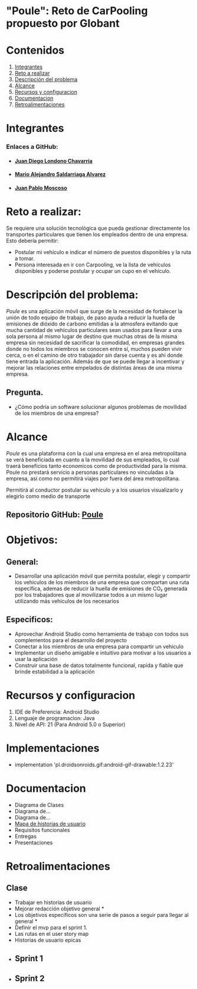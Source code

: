 # "Poule": Reto de CarPooling propuesto por Globant

# Contenidos
1. [Integrantes](#Integrantes)
2. [Reto a realizar](#Reto-a-realizar)
3. [Descripción del problema](#Descripción-del-problema)
4. [Alcance](#Alcance)
5. [Recursos y configuracion](#Recursos-y-configuracion)
6. [Documentacion](#Documentacion)
7. [Retroalimentaciones](#Retroalimentaciones)

# Integrantes
### Enlaces a GitHub:
- #### [Juan Diego Londono Chavarria](https://github.com/JuanDLCH)
- #### [Mario Alejandro Saldarriaga Alvarez](https://github.com/Alejandro-96)
- #### [Juan Pablo Moscoso](https://github.com/JPmoscosom)


# Reto a realizar:
Se requiere una solución tecnológica que pueda gestionar directamente los transportes particulares que tienen los empleados dentro de una empresa. Esto debería permitir:
- Postular mi vehículo e indicar el número de puestos disponibles y la ruta a tomar.
- Persona interesada en ir con Carpooling, ve la lista de vehículos disponibles y poderse postular y ocupar un cupo en el vehículo.

# Descripción del problema:
*Poule* es una aplicación móvil que surge de la necesidad de fortalecer la unión de todo equipo de trabajo, de paso ayuda a  reducir la huella de emisiones de dióxido de carbono emitidas a la atmosfera evitando que mucha  cantidad de vehículos particulares sean usados para llevar a una sola persona al mismo lugar de destino que muchas otras de la misma empresa sin necesidad de sacrificar la comodidad, en empresas grandes donde no todos los miembros se conocen entre sí, muchos pueden vivir cerca, o en el camino de otro trabajador sin darse cuenta y es ahí donde tiene entrada la aplicación. Además de que se puede llegar a incentivar y mejorar las relaciones entre empelados de distintas áreas de una misma empresa.

## Pregunta.
  - ¿Cómo podría un software solucionar algunos problemas de movilidad de los miembros de una empresa?
  
# Alcance   
*Poule* es una plataforma con la cual una empresa en el area metropolitana se verá beneficiada en cuanto a la movilidad de sus empleados, lo cual traerá beneficios tanto economicos como de productividad para la misma. Poule no prestará servicio a personas particulares no vinculadas a la empresa, así como no permitirá viajes por fuera del área metropolitana.

Permitirá al conductor postular su vehiculo y a los usuarios visualizarlo y elegirlo como medio de transporte



## Repositorio GitHub: [Poule](https://github.com/JuanDLCH/poule)

# Objetivos: 
## General:
- Desarrollar una aplicación móvil que permita postular, elegir y compartir los vehiculos de los miembros de una empresa que compartan una ruta específica, ademas de reducir la     huella de emisiones de CO₂ generada por los trabajadores que al movilizarse todos a un mismo lugar utilizando más vehículos de los necesarios



## Especificos:

- Aprovechar Android Studio como herramienta de trabajo con todos sus complementos para el desarrollo del proyecto
- Conectar a los miembros de una empresa para compartir un vehiculo
- Implementar un diseño amigable e intuitivo para motivar a los usuarios a usar la aplicación
- Construir una base de datos totalmente funcional, rapida y fiable que brinde estabilidad a la aplicación



# Recursos y configuracion
1. IDE de Preferencia: Android Studio
2. Lenguaje de programacion: Java
3. Nivel de API: 21 (Para Android 5.0 o Superior)

# Implementaciones
- implementation 'pl.droidsonroids.gif:android-gif-drawable:1.2.23'

# Documentacion
- Diagrama de Clases
- Diagrama de...
- Diagrama de...
- [Mapa de historias de usuario](https://miro.com/welcomeonboard/YzJGT3FVMUpFeTQ1WElIVkV3TFM3UTNHTjNBbEwwdWJtWUhOQ0xJcTJ0VDR2WEhGUXpLUzJTcUlsNVEzQ005MHwzMDc0NDU3MzUwNDg0MjE4Njc4) 
- Requisitos funcionales
- Entregas
- Presentaciones

# Retroalimentaciones
## Clase
- Trabajar en historias de usuario
- Mejorar redacción objetivo general *
- Los objetivos específicos son una serie de pasos a seguir para llegar al general *
- Definir el mvp para el sprint 1.
- Las rutas en el user story map
- Historias de usuario epicas
- ## Sprint 1
- ## Sprint 2


